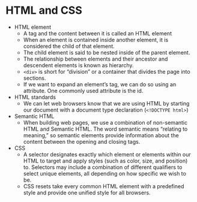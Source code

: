 # HTML and CSS

* HTML element
  * A tag and the content between it is called an HTML element
  * When an element is contained inside another element, it is considered the child of that element.
  * The child element is said to be nested inside of the parent element.
  * The relationship between elements and their ancestor and descendent elements is known as hierarchy.
  * `<div>` is short for “division” or a container that divides the page into sections.
  * If we want to expand an element’s tag, we can do so using an attribute. One commonly used attribute is the id.
* HTML standards
  * We can let web browsers know that we are using HTML by starting our document with a document type declaration (`<!DOCTYPE html>`)
* Semantic HTML
  * When building web pages, we use a combination of non-semantic HTML and Semantic HTML. The word semantic means “relating to meaning,” so semantic elements provide information about the content between the opening and closing tags.
* CSS
  * A selector designates exactly which element or elements within our HTML to target and apply styles (such as color, size, and position) to. Selectors may include a combination of different qualifiers to select unique elements, all depending on how specific we wish to be.
  * CSS resets take every common HTML element with a predefined style and provide one unified style for all browsers.
